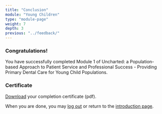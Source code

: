 ```yaml
---
title: "Conclusion"
module: "Young Children"
type: "module-page"
weight: 7
depth: 3
previous: "../feedback/"
---
```

<form method="post" action="."><h3>Congratulations!</h3><div class="pageblock"><div class="maintext"><p>You have successfully completed Module 1 of Uncharted: a Population-based Approach to Patient Service and Professional Success - Providing Primary Dental Care for Young Child Populations.</p>
</div>
</div><h3>Certificate</h3><div class="pageblock"><div class="maintext">
<p><a href="https://www1.columbia.edu/sec/ccnmtl/remote/static/pass/pdf/PASS_Completion_Certificate.pdf" target="blank">Download</a> your completion certificate (pdf).</p>
<p>When you are done, you may <a href="http://pass.ccnmtl.columbia.edu/logout/">log out</a> or return to the <a href="http://pass.ccnmtl.columbia.edu/">introduction page</a>.</p>
</div>
</div></form>
